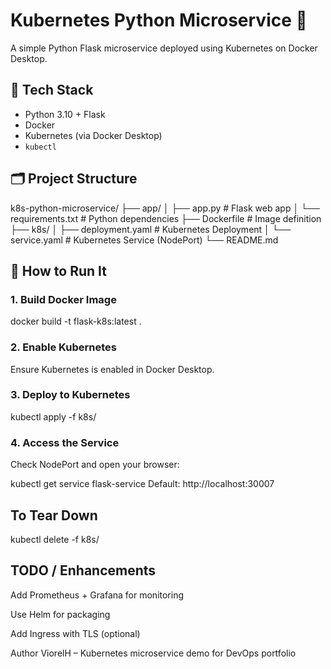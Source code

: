 # Kubernetes Python Microservice 🚀

A simple Python Flask microservice deployed using Kubernetes on Docker Desktop.

## 🧰 Tech Stack

- Python 3.10 + Flask
- Docker
- Kubernetes (via Docker Desktop)
- `kubectl`

## 🗂️ Project Structure

k8s-python-microservice/
├── app/
│ ├── app.py # Flask web app
│ └── requirements.txt # Python dependencies
├── Dockerfile # Image definition
├── k8s/
│ ├── deployment.yaml # Kubernetes Deployment
│ └── service.yaml # Kubernetes Service (NodePort)
└── README.md

## 🚀 How to Run It

### 1. Build Docker Image

docker build -t flask-k8s:latest .

### 2. Enable Kubernetes
Ensure Kubernetes is enabled in Docker Desktop.

### 3. Deploy to Kubernetes

kubectl apply -f k8s/

### 4. Access the Service
Check NodePort and open your browser:

kubectl get service flask-service
Default: http://localhost:30007

## To Tear Down

kubectl delete -f k8s/

## TODO / Enhancements

Add Prometheus + Grafana for monitoring

Use Helm for packaging

Add Ingress with TLS (optional)

Author
ViorelH – Kubernetes microservice demo for DevOps portfolio

